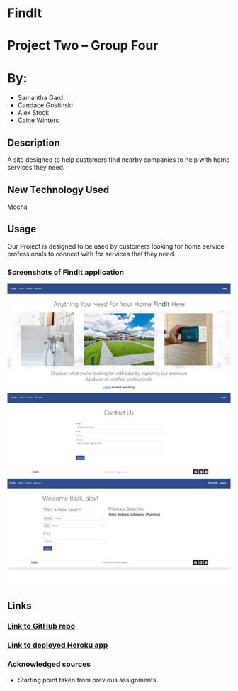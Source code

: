 # FindIt
# Project Two – Group Four
# By: 
- Samantha Gard
- Candace Gostinski
- Alex Stock
- Caine Winters

## Description
A site designed to help customers find nearby companies to help with home services they need. 

## New Technology Used
Mocha

## Usage
Our Project is designed to be used by customers looking for home service professionals to connect with for 
services that they need. 

### Screenshots of FindIt application 
![Screenshoty shots](./img/homepage.png)
![Screenshot  shots](./img/contactus.png)
![Screenshot  shots](./img/searchscreen.png)
## Links
### [Link to GitHub repo](https://github.com/elcaine/FindIt)
### [Link to deployed Heroku app](https://find-it-p2-c5abd3d95f03.herokuapp.com/)

### Acknowledged sources
- Starting point taken from previous assignments.
